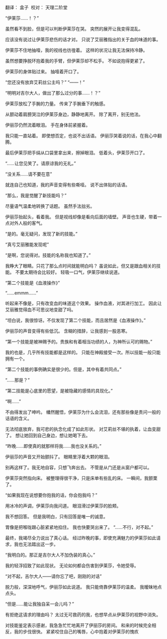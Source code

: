 
翻译： 盒子  校对： 天理二阶堂

“伊莱莎……！？”

虽然看不到脸，但是可以判断伊莱莎在哭。
突然的展开让我变得混乱。

应该没有说过让伊莱莎悲伤的话才对。
只说了艾丽雅指出的关于血的味道的事。

伊莱莎不住地抽噎，我的视线也彷徨着。
这样的状况让我无法保持冷静。

虽然想要挣脱环抱着我的手臂，但伊莱莎却不松手。
不如说抱得更紧了。

伊莱莎的身体贴过来。
抽噎着开口了。

“您还没有放弃艾莉丝公主吗？”
“——！”

“明明对吉尔大人，做出了那么过分的事……！？”

伊莱莎放松了手腕的力量。
传来了手腕垂下的触感。

从颤动着肩膀哭泣的伊莱莎身边，静静地离开。
除了离开，别无他法。

伊丽莎仍然流着眼泪。
手在身体前紧握着。

我只能一直站着。
即使想否定，也说不出话语。
伊丽莎哭着说的话，在我心中翻腾。

最后伊莱莎把手绢从口袋里拿出来，擦掉眼泪。
低着头，伊莱莎开口了。

“……让您见笑了。请原谅我的无礼。”

“没关系……请不要在意”

就连自己也知道，我的声音变得有些嘶哑。
说不出体贴的话语。

“那么，我是觉醒了新技能吗？”

尽量语气温柔地转换了话题。
虽然手法拙劣。

伊丽莎抬起头，看着我。
但是视线却像是看向后面的墙壁。
声音也生硬，带着一点对外人般的客气。

“是的。毫无疑问，发现了新的技能。”

“真亏艾丽雅能发现呢”

“是啊，您说得对。技能的名称我也知道了。”

我睁大了眼睛。只花了那么点时间就能明白吗？
虽说如此，但又是跟血相关的技能。
不要太期待会比较好。
轻吸一口气，伊莱莎继续说道。

“第二个技能是《血液操作》”

“……emmm……”

听起来不像是，只有改变血的味道这个效果。
操作血液，对其进行加工。
因此让艾丽雅觉得血不可思议地变甜了吗。

“坦白说，我很惊讶。不仅发现了第二个技能，而且居然是《血液操作》。”

伊丽莎的声音变得有些低沉。
含糊的措辞，让我感到一股恶寒。

“第一个技能是被神赐予的。贵族和有着相当功绩的人，为神所认可的赐物。”

我的也是，几乎所有技能都是这样的。
只能在神殿接受一次。所以技能一般只能拥有一个。

“第二个技能的事例确实是很少的。但是，其中有着共同点。”

“……那是？”

“第二技能是心底里的愿望，是被隐藏的感情的具现化。”

“啊……”

不由得发出了呻吟。
幡然醒悟，伊莱莎为什么会流泪，还有那些像是责问一般的话语的含义。

无法彻底放弃，我可悲的执念化成了如此形状。
对艾莉丝不堪的执着，让血变甜了。
想让她回到自己身边，想让她喝下去。

“昨晚……即使真的就那样将我……我也没关系的。”

伊丽莎的声音又开始颤抖了。
眼睛里浮着大颗的眼泪。

别再这样了。我无地自容，只想飞奔出去。
不管是从门还是从窗户都可以。

伊莱莎突然指向床。
被整理得很干净，只是床单有些乱的床。
一瞬间，我颤栗了。

“如果我现在说想要你抱我的话，你会抱我吗？”

用冰冷的声调，伊莱莎向我问道。
眼泪滑过伊莱莎的脸颊。

我不想回答。
但是我明白，只有回答是唯一的诚意。

胃像是把喉咙跟心脏紧紧地掐住。
我也快要哭出来了。
“……不行，对不起。”

最终，我竭尽全力说出了真心话。
经过昨晚的事，即使充满魅力的伊莱莎如此请求，我也无法踏出这一步。

“我明白的。那正是吉尔大人不加伪装的真心。”

我的轻浮招致了如此现状。
无论如何都会伤害到伊莱莎，令她受辱。

“对不起，吉尔大人——请你忘了吧，刚刚的对话”

脱力般，深深地呼气，伊丽莎如此说道。
我只能倚靠伊莱莎的温柔。
我暧昧地点点头。

“但是……能让我独自呆一会儿吗？”

有拒绝这请求的理由吗？
太过无可救药的我，也想早点从伊莱莎的视野中消失。

对技能鉴定表示感谢，我急急忙忙地离开了伊丽莎的房间。
和来的时候完全相反，我的步伐很快。
紧紧咬住自己的嘴唇，心中抱着对伊莱莎的愧疚

